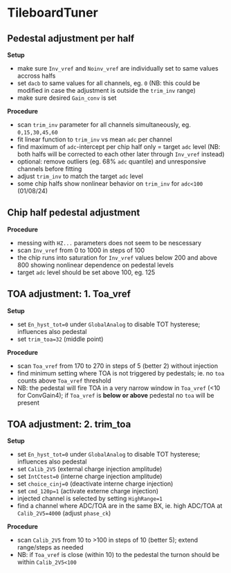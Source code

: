 # TileboardTuner

## Pedestal adjustment per half

**Setup**
* make sure `Inv_vref` and `Noinv_vref` are individually set to same values accross halfs
* set `dacb` to same values for all channels, eg. `0` (NB: this could be modified in case the adjustment is outside the `trim_inv` range)
* make sure desired `Gain_conv` is set

**Procedure**
* scan `trim_inv` parameter for all channels simultaneously, eg. `0,15,30,45,60`
* fit linear function to `trim_inv` vs mean `adc` per channel
* find maximum of `adc`-intercept per chip half only = target `adc` level (NB: both halfs will be corrected to each other later through `Inv_vref` instead) 
* optional: remove outliers (eg. 68% `adc` quantile) and unresponsive channels before fitting 
* adjust `trim_inv` to match the target `adc` level
* some chip halfs show nonlinear behavior on `trim_inv` for `adc<100` (01/08/24)

## Chip half pedestal adjustment

**Procedure**
* messing with `HZ...` parameters does not seem to be nescessary
* scan `Inv_vref` from 0 to 1000 in steps of 100
* the chip runs into saturation for `Inv_vref` values below 200 and above 800 showing nonlinear dependence on pedestal levels
* target `adc` level should be set above 100, eg. 125 


## TOA adjustment: 1. Toa_vref

**Setup**
* set `En_hyst_tot=0` under `GlobalAnalog` to disable TOT hysterese; influences also pedestal
* set `trim_toa=32` (middle point)

**Procedure**
* scan `Toa_vref` from 170 to 270 in steps of 5 (better 2) without injection
* find minimum setting where TOA is not triggered by pedestals; ie. no `toa` counts above `Toa_vref` threshold
* NB: the pedestal will fire TOA in a very narrow window in `Toa_vref` (<10 for ConvGain4); if `Toa_vref` is **below or above** pedestal no `toa` will be present


## TOA adjustment: 2. trim_toa

**Setup**
* set `En_hyst_tot=0` under `GlobalAnalog` to disable TOT hysterese; influences also pedestal
* set `Calib_2V5` (external charge injection amplitude)
* set `IntCtest=0` (interne charge injection amplitude)
* set `choice_cinj=0` (deactivate interne charge injection)
* set `cmd_120p=1` (activate externe charge injection)
* injected channel is selected by setting `HighRange=1`
* find a channel where ADC/TOA are in the same BX, ie. high ADC/TOA at `Calib_2V5=4000` (adjust `phase_ck`)


**Procedure**
* scan `Calib_2V5` from 10 to >100 in steps of 10 (better 5); extend range/steps as needed
* NB: if `Toa_vref` is close (within 10) to the pedestal the turnon should be within `Calib_2V5<100`
